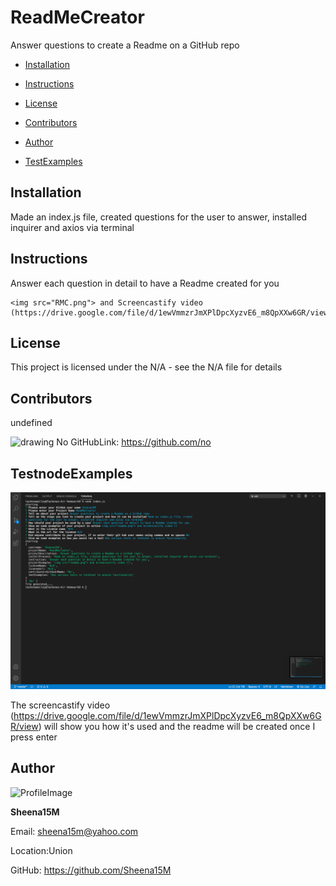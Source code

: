 
# ReadMeCreator 
Answer questions to create a Readme on a GitHub repo

* [Installation](#Installation)

* [Instructions](#Instructions)

* [License](#License)

* [Contributors](#Contributors)

* [Author](#Author)

* [TestExamples](#TestExamples)
## Installation
Made an index.js file, created questions for the user to answer, installed inquirer and axios via terminal
## Instructions
Answer each question in detail to have a Readme created for you
```
<img src="RMC.png"> and Screencastify video (https://drive.google.com/file/d/1ewVmmzrJmXPlDpcXyzvE6_m8QpXXw6GR/view)
```
## License 
This project is licensed under the N/A - see the N/A file for details
## Contributors
undefined
            
 <img src="https://avatars2.githubusercontent.com/u/67716?v=4" alt="drawing" width="150" display="inline"/> No  GitHubLink: https://github.com/no
## TestnodeExamples

<img src="./RMC.png">

The screencastify video (https://drive.google.com/file/d/1ewVmmzrJmXPlDpcXyzvE6_m8QpXXw6GR/view) will show you how it's used and the readme will be created once I press enter 

## Author 

![ProfileImage](https://avatars2.githubusercontent.com/u/66647497?v=4)

**Sheena15M**

Email: sheena15m@yahoo.com

Location:Union

GitHub: https://github.com/Sheena15M
